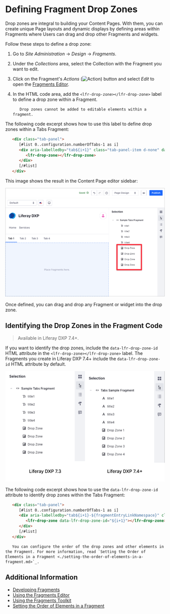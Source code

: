 # Defining Fragment Drop Zones

Drop zones are integral to building your Content Pages. With them, you can create unique Page layouts and dynamic displays by defining areas within Fragments where Users can drag and drop other Fragments and widgets.

Follow these steps to define a drop zone:

1. Go to *Site Administration* &rarr; *Design* &rarr; *Fragments*.
1. Under the *Collections* area, select the Collection with the Fragment you want to edit.
1. Click on the Fragment's *Actions* (![Action](./../../../images/icon-actions.png)) button and select *Edit* to open the [Fragments Editor](./using-the-fragments-editor.md).
1. In the HTML code area, add the `<lfr-drop-zone></lfr-drop-zone>` label to define a drop zone within a Fragment.

   ```important::
      Drop zones cannot be added to editable elements within a fragment.
   ```

The following code excerpt shows how to use this label to define drop zones within a Tabs Fragment:

   ```html
      <div class="tab-panel">
         [#list 0..configuration.numberOfTabs-1 as i]
         <div aria-labelledby="tab${i+1}" class="tab-panel-item d-none" data-fragment-namespace="${fragmentEntryLinkNamespace}" id="tabPanel${i+1}" role="tabpanel" tabindex="0">
            <lfr-drop-zone></lfr-drop-zone>
         </div>
         [/#list]
      </div>
   ```

This image shows the result in the Content Page editor sidebar:

![The Tab Fragment shows four different drop zones in the Content Page editor](./defining-fragment-drop-zones/images/04.png)

Once defined, you can drag and drop any Fragment or widget into the drop zone.

## Identifying the Drop Zones in the Fragment Code

> Available in Liferay DXP 7.4+.

If you want to identify the drop zones, include the `data-lfr-drop-zone-id` HTML attribute in the `<lfr-drop-zone></lfr-drop-zone>` label. The Fragments you create in Liferay DXP 7.4+ include the `data-lfr-drop-zone-id` HTML attribute by default.

![Comparison between the drop zones layout in the Content Page Editor between Liferay DXP 7.3 and Liferay DXP 7.4+](./defining-fragment-drop-zones/images/03.png)

The following code excerpt shows how to use the `data-lfr-drop-zone-id` attribute to identify drop zones within the Tabs Fragment:

   ```html
      <div class="tab-panel">
         [#list 0..configuration.numberOfTabs-1 as i]
         <div aria-labelledby="tab${i+1}-${fragmentEntryLinkNamespace}" class="tab-panel-item d-none" data-fragment-namespace="${fragmentEntryLinkNamespace}" id="tabPanel${i+1}-${fragmentEntryLinkNamespace}" role="tabpanel" tabindex="0">
            <lfr-drop-zone data-lfr-drop-zone-id="${i+1}"></lfr-drop-zone>
         </div>
         [/#list]
      </div>
   ```

   ```tip::
      You can configure the order of the drop zones and other elements in the Fragment. For more information, read `Setting the Order of Elements in a Fragment <./setting-the-order-of-elements-in-a-fragment.md>`_.
   ```

## Additional Information

- [Developing Fragments](./developing-fragments-intro.md)
- [Using the Fragments Editor](./using-the-fragments-editor.md)
- [Using the Fragments Toolkit](./using-the-fragments-toolkit.md)
- [Setting the Order of Elements in a Fragment](./setting-the-order-of-elements-in-a-fragment.md)
